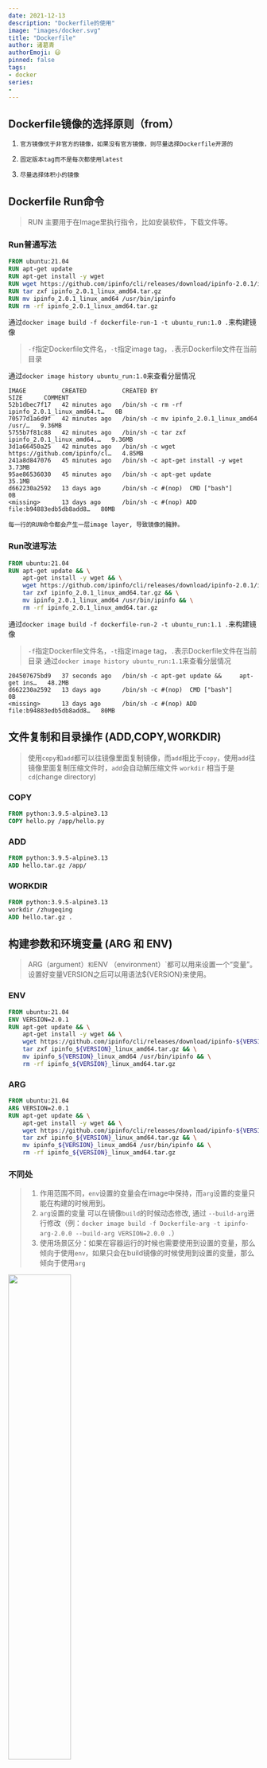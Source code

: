 ```yaml
---
date: 2021-12-13
description: "Dockerfile的使用"
image: "images/docker.svg"
title: "Dockerfile"
author: 诸葛青
authorEmoji: 😃
pinned: false
tags:
- docker
series:
- 
---
```


## Dockerfile镜像的选择原则（from）
1. `官方镜像优于非官方的镜像，如果没有官方镜像，则尽量选择Dockerfile开源的`

2. `固定版本tag而不是每次都使用latest`

3. `尽量选择体积小的镜像`

## Dockerfile Run命令
> RUN 主要用于在Image里执行指令，比如安装软件，下载文件等。

### Run普通写法
```Dockerfile
FROM ubuntu:21.04
RUN apt-get update
RUN apt-get install -y wget
RUN wget https://github.com/ipinfo/cli/releases/download/ipinfo-2.0.1/ipinfo_2.0.1_linux_amd64.tar.gz
RUN tar zxf ipinfo_2.0.1_linux_amd64.tar.gz
RUN mv ipinfo_2.0.1_linux_amd64 /usr/bin/ipinfo
RUN rm -rf ipinfo_2.0.1_linux_amd64.tar.gz
```

通过`docker image build -f dockerfile-run-1 -t ubuntu_run:1.0 .`来构建镜像
> `-f`指定Dockerfile文件名，`-t`指定image tag，`.`表示Dockerfile文件在当前目录

通过`docker image history ubuntu_run:1.0`来查看分层情况
```Linux
IMAGE          CREATED          CREATED BY                                      SIZE      COMMENT
52b1dbec7f17   42 minutes ago   /bin/sh -c rm -rf ipinfo_2.0.1_linux_amd64.t…   0B        
70577d1a6d9f   42 minutes ago   /bin/sh -c mv ipinfo_2.0.1_linux_amd64 /usr/…   9.36MB    
5755b7f81c88   42 minutes ago   /bin/sh -c tar zxf ipinfo_2.0.1_linux_amd64.…   9.36MB    
3d1a66450a25   42 minutes ago   /bin/sh -c wget https://github.com/ipinfo/cl…   4.85MB    
241a8d847076   45 minutes ago   /bin/sh -c apt-get install -y wget              3.73MB    
95ae86536030   45 minutes ago   /bin/sh -c apt-get update                       35.1MB    
d662230a2592   13 days ago      /bin/sh -c #(nop)  CMD ["bash"]                 0B        
<missing>      13 days ago      /bin/sh -c #(nop) ADD file:b94883edb5db8add8…   80MB
```

`每一行的RUN命令都会产生一层image layer, 导致镜像的臃肿。`


### Run改进写法
```Dockerfile
FROM ubuntu:21.04
RUN apt-get update && \
    apt-get install -y wget && \
    wget https://github.com/ipinfo/cli/releases/download/ipinfo-2.0.1/ipinfo_2.0.1_linux_amd64.tar.gz && \
    tar zxf ipinfo_2.0.1_linux_amd64.tar.gz && \
    mv ipinfo_2.0.1_linux_amd64 /usr/bin/ipinfo && \
    rm -rf ipinfo_2.0.1_linux_amd64.tar.gz
```

通过`docker image build -f dockerfile-run-2 -t ubuntu_run:1.1 .`来构建镜像
> `-f`指定Dockerfile文件名，`-t`指定image tag，`.`表示Dockerfile文件在当前目录
通过`docker image history ubuntu_run:1.1`来查看分层情况

```Linux
204507675bd9   37 seconds ago   /bin/sh -c apt-get update &&     apt-get ins…   48.2MB    
d662230a2592   13 days ago      /bin/sh -c #(nop)  CMD ["bash"]                 0B        
<missing>      13 days ago      /bin/sh -c #(nop) ADD file:b94883edb5db8add8…   80MB     
```


## 文件复制和目录操作 (ADD,COPY,WORKDIR)

> 使用`copy`和`add`都可以往镜像里面复制镜像，而`add`相比于`copy`，使用`add`往镜像里面复制压缩文件时，`add`会自动解压缩文件
> `workdir` 相当于是`cd`(change directory)

### COPY
```Dockerfile
FROM python:3.9.5-alpine3.13
COPY hello.py /app/hello.py
```

### ADD
```Dockerfile
FROM python:3.9.5-alpine3.13
ADD hello.tar.gz /app/  
```

### WORKDIR
```Dockerfile
FROM python:3.9.5-alpine3.13
workdir /zhugeqing
ADD hello.tar.gz .
```

## 构建参数和环境变量 (ARG 和 ENV)
> ARG（argument）` 和 `ENV （environment）`都可以用来设置一个“变量”。 设置好变量VERSION之后可以用语法${VERSION}来使用。

### ENV
```Dockerfile
FROM ubuntu:21.04
ENV VERSION=2.0.1
RUN apt-get update && \
    apt-get install -y wget && \
    wget https://github.com/ipinfo/cli/releases/download/ipinfo-${VERSION}/ipinfo_${VERSION}_linux_amd64.tar.gz && \
    tar zxf ipinfo_${VERSION}_linux_amd64.tar.gz && \
    mv ipinfo_${VERSION}_linux_amd64 /usr/bin/ipinfo && \
    rm -rf ipinfo_${VERSION}_linux_amd64.tar.gz
```

### ARG
```Dockerfile
FROM ubuntu:21.04
ARG VERSION=2.0.1
RUN apt-get update && \
    apt-get install -y wget && \
    wget https://github.com/ipinfo/cli/releases/download/ipinfo-${VERSION}/ipinfo_${VERSION}_linux_amd64.tar.gz && \
    tar zxf ipinfo_${VERSION}_linux_amd64.tar.gz && \
    mv ipinfo_${VERSION}_linux_amd64 /usr/bin/ipinfo && \
    rm -rf ipinfo_${VERSION}_linux_amd64.tar.gz
```

### 不同处
> 1. 作用范围不同，`env`设置的变量会在image中保持，而`arg`设置的变量只能在构建的时候用到。
> 2. `arg`设置的变量 可以在镜像`build`的时候动态修改, 通过 `--build-arg`进行修改（例：`docker image build -f Dockerfile-arg -t ipinfo-arg-2.0.0 --build-arg VERSION=2.0.0 .`）
> 3. 使用场景区分：如果在容器运行的时候也需要使用到设置的变量，那么倾向于使用`env`，如果只会在build镜像的时候使用到设置的变量，那么倾向于使用`arg`

<img src="/images/docker/docker_environment_build_args.png" width="50%" height="50%">


## 容器启动命令

### CMD
> CMD可以用来设置容器启动时默认会执行的命令。
>用法：`CMD <shell 命令> `,`CMD ["<可执行文件或命令>","<param1>","<param2>",...]`。

1. `容器启动时默认执行的命令`
2. `如果docker container run启动容器时指定了其它命令，则CMD命令会被忽略`
3. `如果定义了多个CMD，只有最后一个会被执行`

### ENTRYPOINT
>1. CMD 设置的命令，可以在docker container run 时传入其它命令，覆盖掉 CMD 的命令，但是 ENTRYPOINT 所设置的命令是一定会被执行的。
>2. ENTRYPOINT 和 CMD 可以联合使用，ENTRYPOINT 设置执行的命令，CMD传递参数

### Shell 格式和 Exec 格式
> 如果是执行shell脚本，Exec的写法应该是`CMD ["sh", "-c", "echo hello $NAME"]`

#### shell
`CMD echo "hello docker"`
`ENTRYPOINT echo "hello docker"`

#### Exec
`ENTRYPOINT ["echo", "hello docker"]`
`CMD ["echo", "hello docker"]`

## Dockerfile技巧

### 合理使用缓存
> docker构建镜像的时候会使用到缓存，但当dockerfile有一层没有使用缓存的时候，之后的命令即使没有改变也不会再使用缓存。
`将无需不会进行改变的命令放在最前面，有可能会改动的命令放在最后面`

### 合理使用.dockerignore文件
> 在.dockerignore文件加入不用发送到Server的目录名或者时文件名，可以在发送build context时，将这些目录或者文件进行忽略

#### Docker build context
> 在`构建docker镜像`的时候，需要把所需要的文件由Client发给Server，这些文件实际上就是`build context`

#### 一般构建
```linux
[root@zhugeqing ~]# docker image build -f dockerfile -t cache ./docker
Sending build context to Docker daemon   41.6kB
Step 1/6 : FROM ubuntu:21.04
 ---> d662230a2592
Step 2/6 : FROM python:3.9.5-alpine3.13
 ---> 46a196bf50ae
Step 3/6 : workdir /root
 ---> Using cache
 ---> 6f9c40c0c5be
Step 4/6 : RUN pip install flask
 ---> Using cache
 ---> 73e539437d7e
Step 5/6 : ADD hello.py /root
 ---> Using cache
 ---> 1950e2f31676
Step 6/6 : CMD ["python3","hello.py"]
 ---> Using cache
 ---> 3906ec34f79f
Successfully built 3906ec34f79f
Successfully tagged cache:latest
```

## 使用&&
> 尽量使用 &&来连接命令，这样不用产生新的分层

#### .dockerignore文件
> .dockerignore文件需放在build context指定目录下
```.dockerignore
image-golang
out
project1
project2
project4
dockerfile-run-1
dockerfile-run-2
hello.tar.gz
```

`进行构建`
```
[root@zhugeqing ~]# docker image build -f dockerfile -t cache ./docker
Sending build context to Docker daemon  7.808kB
Step 1/6 : FROM ubuntu:21.04
 ---> d662230a2592
Step 2/6 : FROM python:3.9.5-alpine3.13
 ---> 46a196bf50ae
Step 3/6 : workdir /root
 ---> Using cache
 ---> 6f9c40c0c5be
Step 4/6 : RUN pip install flask
 ---> Using cache
 ---> 73e539437d7e
Step 5/6 : ADD hello.py /root
 ---> Using cache
 ---> 1950e2f31676
Step 6/6 : CMD ["python3","hello.py"]
 ---> Using cache
 ---> 3906ec34f79f
Successfully built 3906ec34f79f
Successfully tagged cache:latest
```

#### 尽量使用非root用户

* 假如我们当前登录服务器的用户是一个普通用户，，它本身不具有sudo的权限，所以就有很多文件无法进行读写操作，比如/root目录它是无法查看的。
* 但是如果这个用户可以使用docker，那么就可以将/root目录映射到docker container中查看，从而越权。
* 所以在构建镜像时，尽量指定非root用户执行。

```DockerFile
FROM python:3.9.5-slim

RUN pip install flask && \
    groupadd -r flask && useradd -r -g flask flask && \
    mkdir /src && \
    chown -R flask:flask /src

USER flask

COPY app.py /src/app.py

WORKDIR /src
ENV FLASK_APP=app.py

EXPOSE 5000

CMD ["flask", "run", "-h", "0.0.0.0"]
```
> 通过groupadd和useradd创建一个flask的组和用户
> 通过USER指定后面的命令要以flask这个用户的身份运行

### 学习更多DockerFile知识
1. [Docker-library](https://github.com/docker-library/official-images)
> 可以进入官方的github仓库，然后进入library，找到某些image，然后找到文本文件中的git地址，点开地址，可以查看官方是如何编写DockerFile镜像的
2. [DockerFile](https://docs.docker.com/engine/reference/builder/)
> 官方DokcerFile文档